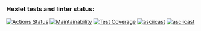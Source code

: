 ### Hexlet tests and linter status:
[![Actions Status](https://github.com/OliverKant/frontend-project-lvl2/workflows/hexlet-check/badge.svg)](https://github.com/OliverKant/frontend-project-lvl2/actions)
[![Maintainability](https://api.codeclimate.com/v1/badges/684deb691facf892e364/maintainability)](https://codeclimate.com/github/OliverKant/frontend-project-lvl2/maintainability)
[![Test Coverage](https://api.codeclimate.com/v1/badges/684deb691facf892e364/test_coverage)](https://codeclimate.com/github/OliverKant/frontend-project-lvl2/test_coverage)
[![asciicast](https://asciinema.org/a/gz0IuxcmrbvNkAVGYWufowPd7.svg)](https://asciinema.org/a/gz0IuxcmrbvNkAVGYWufowPd7)
[![asciicast](https://asciinema.org/a/TrxWQSA1wQ0J5xawyaQI1kSsa.svg)](https://asciinema.org/a/TrxWQSA1wQ0J5xawyaQI1kSsa)